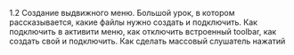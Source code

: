 1.2 Создание выдвижного меню. Большой урок, в котором рассказывается, какие файлы нужно создать и подключить. Как подключить в активити меню, как отключить встроенный toolbar, как создать свой и подключить. Как сделать массовый слушатель нажатий
